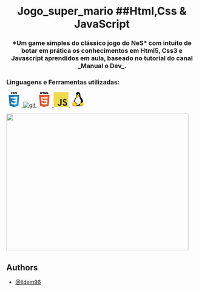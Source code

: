 <h1 align="center">Jogo_super_mario ##Html,Css & JavaScript</h1>
<h3 align="center">*Um game simples do clássico jogo do NeS* com intuito de botar em prática os conhecimentos em Html5, Css3 e Javascript aprendidos em aula, baseado no tutorial do canal _Manual o Dev_.</h3>


</p>

<h3 align="left">Linguagens e Ferramentas utilizadas:</h3>
<p align="left"> <a href="https://www.w3schools.com/css/" target="_blank" rel="noreferrer"> <img src="https://raw.githubusercontent.com/devicons/devicon/master/icons/css3/css3-original-wordmark.svg" alt="css3" width="40" height="40"/> </a> <a href="https://git-scm.com/" target="_blank" rel="noreferrer"> <img src="https://www.vectorlogo.zone/logos/git-scm/git-scm-icon.svg" alt="git" width="40" height="40"/> </a> <a href="https://www.w3.org/html/" target="_blank" rel="noreferrer"> <img src="https://raw.githubusercontent.com/devicons/devicon/master/icons/html5/html5-original-wordmark.svg" alt="html5" width="40" height="40"/> </a> <a href="https://developer.mozilla.org/en-US/docs/Web/JavaScript" target="_blank" rel="noreferrer"> <img src="https://raw.githubusercontent.com/devicons/devicon/master/icons/javascript/javascript-original.svg" alt="javascript" width="40" height="40"/> </a> <a href="https://www.linux.org/" target="_blank" rel="noreferrer"> <img src="https://raw.githubusercontent.com/devicons/devicon/master/icons/linux/linux-original.svg" alt="linux" width="40" height="40"/> </a>  </p>
<img src="https://i.ytimg.com/vi/r9buAwVBDhA/hqdefault.jpg" width="480" height="360">



## Authors

- [@Ildem96](https://www.github.com/ildem96)


